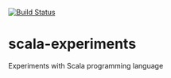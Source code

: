 [![Build Status](https://travis-ci.org/adnanyaqoobvirk/scala-experiments.png?branch=master)](https://travis-ci.org/adnanyaqoobvirk/scala-experiments)

# scala-experiments
Experiments with Scala programming language
